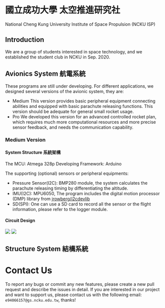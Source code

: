 # 國立成功大學 太空推進研究社
National Cheng Kung University Institute of Space Propulsion (NCKU ISP)

## Introduction
We are a group of students interested in space technology, and we established the student club in NCKU in Sep. 2020. 

## Avionics System 航電系統
These programs are still under developing. For different applications, we designed several versions of the avionic system, they are:
- Medium 
  This version provides basic peripheral equipment connecting abilities and equipped with basic parachute releasing functions. This version should be adequate for general small rocket usage.
- Pro
  We developed this version for an advanced controlled rocket plan, which requires much more computational resources and more precise sensor feedback, and needs the communication capability.

### Medium Version
#### System Structure 系統架構
The MCU: Atmega 328p
Developing Framework: Arduino

The supporting (optional) sensors or peripheral equipments:
- Pressure Sensor(I2C): BMP280 module, the system calculates the parachute releasing timing by differentiating the altitude.
- IMU(I2C): MPU6050, The program includes the digital motion processor (DMP) library from [jrowberg/i2cdevlib](https://github.com/jrowberg/i2cdevlib)
- SD(SPI): One can use a SD card to record all the sensor or the flight information, please refer to the logger module.

#### Circuit Design
![](https://i.imgur.com/jf3Xtqu.png)
![](https://i.imgur.com/mI2GNRR.png)

## Structure System 結構系統

# Contact Us
To report any bugs or commit any new features, please create a new pull request and describe the issues in detail.
If you are interested in our project and want to support us, please contact us with the following email: `e94066157@gs.ncku.edu.tw`, thanks!

